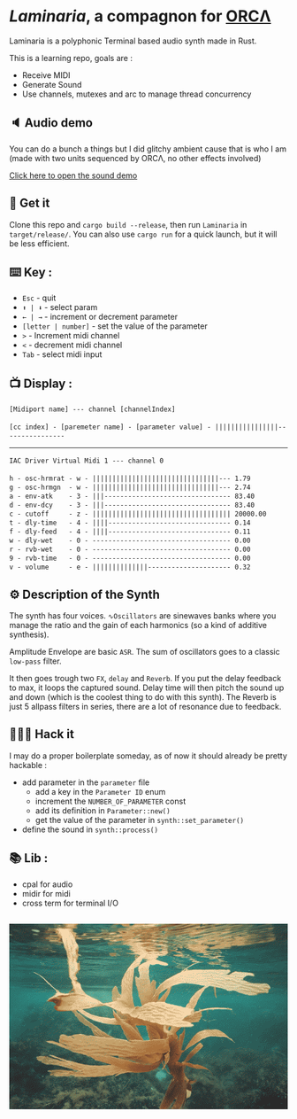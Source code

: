 # *Laminaria*, a compagnon for [ORCΛ](https://github.com/hundredrabbits/Orca)

Laminaria is a polyphonic Terminal based audio synth made in Rust.

This is a learning repo, goals are :
 - Receive MIDI
 - Generate Sound
 - Use channels, mutexes and arc to manage thread concurrency 

## 🔈 Audio demo
You can do a bunch a things but I did glitchy ambient cause that is who I am (made with two units sequenced by ORCΛ, no other effects involved)

[Click here to open the sound demo](https://lndf.fr/Media/Laminaria-sounddemo.mp3)

## 🛒 Get it

Clone this repo and `cargo build --release`, then run `Laminaria` in `target/release/`.
You can also use `cargo run` for a quick launch, but it will be less efficient.

## ⌨️ Key :
- `Esc` - quit
- `⬆ | ⬇` - select param
- `← | →` - increment or decrement parameter
- `[letter | number]` - set the value of the parameter
- `>` - Increment midi channel
- `<` - decrement midi channel
- `Tab` - select midi input

## 📺 Display :

```
[Midiport name] --- channel [channelIndex]

[cc index] - [paremeter name] - [parameter value] - ||||||||||||||||----------------
```

---

```
IAC Driver Virtual Midi 1 --- channel 0

h - osc-hrmrat - w - ||||||||||||||||||||||||||||||||--- 1.79
g - osc-hrmgn  - w - ||||||||||||||||||||||||||||||||--- 2.74
a - env-atk    - 3 - |||-------------------------------- 83.40
d - env-dcy    - 3 - |||-------------------------------- 83.40
c - cutoff     - z - ||||||||||||||||||||||||||||||||||| 20000.00
t - dly-time   - 4 - ||||------------------------------- 0.14
f - dly-feed   - 4 - ||||------------------------------- 0.11
w - dly-wet    - 0 - ----------------------------------- 0.00
r - rvb-wet    - 0 - ----------------------------------- 0.00
9 - rvb-time   - 0 - ----------------------------------- 0.00
v - volume     - e - ||||||||||||||--------------------- 0.32
```

## ⚙️ Description of the Synth

The synth has four voices. `∿Oscillators` are sinewaves banks where you manage the ratio and the gain of each harmonics (so a kind of additive synthesis). 

Amplitude Envelope are basic `ASR`. The sum of oscillators goes to a classic `low-pass` filter.

It then goes trough two `FX`, `delay` and `Reverb`. If you put the delay feedback to max, it loops the captured sound. Delay time will then pitch the sound up and down (which is the coolest thing to do with this synth).
The Reverb is just 5 allpass filters in series, there are a lot of resonance due to feedback.

## 👩🏿‍💻 Hack it

I may do a proper boilerplate someday, as of now it should already be pretty hackable :
- add parameter in the `parameter` file
  - add a key in the `Parameter ID` enum
  - increment the `NUMBER_OF_PARAMETER` const
  - add its definition in `Parameter::new()`
  - get the value of the parameter in `synth::set_parameter()`
- define the sound in `synth::process()`

## 📚 Lib :
- cpal for audio
- midir for midi
- cross term for terminal I/O

##
![picture](/Laminaria.jpg)